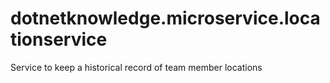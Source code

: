 # dotnetknowledge.microservice.locationservice
Service to keep a historical record of team member locations 
